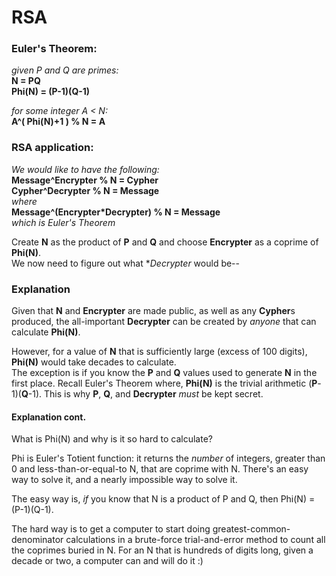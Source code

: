 # RSA

### Euler's Theorem:

*given P and Q are primes:*  
**N = PQ**  
**Phi(N) = (P-1)(Q-1)**  

*for some integer A < N:*  
**A^( Phi(N)+1 ) % N = A**  

### RSA application:
*We would like to have the following:*  
**Message^Encrypter % N = Cypher**  
**Cypher^Decrypter % N = Message**  
*where*  
**Message^(Encrypter*Decrypter) % N = Message**  
*which is Euler's Theorem*  

Create **N** as the product of **P** and **Q** and choose **Encrypter** as a coprime of **Phi(N)**.  
We now need to figure out what **Decrypter* would be-- 

### Explanation
Given that **N** and **Encrypter** are made public, as well as any **Cypher**s produced,
the all-important **Decrypter** can be created by *anyone* that can calculate **Phi(N)**.  

However, for a value of **N** that is sufficiently large (excess of 100 digits), **Phi(N)** would take decades to calculate.  
The exception is if you know the **P** and **Q** values used to generate **N** in the first place. Recall Euler's Theorem where, **Phi(N)** is the trivial arithmetic (**P**-1)(**Q**-1). This is why **P**, **Q**, and **Decrypter** *must* be kept secret.

#### Explanation cont.

What is Phi(N) and why is it so hard to calculate?  

Phi is Euler's Totient function: it returns the *number* of integers, greater than 0 and less-than-or-equal-to N, that are coprime with N. There's an easy way to solve it, and a nearly impossible way to solve it.  

The easy way is, *if* you know that N is a product of P and Q, then Phi(N) = (P-1)(Q-1).  

The hard way is to get a computer to start doing greatest-common-denominator calculations in a brute-force trial-and-error method to count all the coprimes buried in N. For an N that is hundreds of digits long, given a decade or two, a computer can and will do it :)

